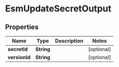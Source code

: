 

# EsmUpdateSecretOutput

## Properties

Name | Type | Description | Notes
------------ | ------------- | ------------- | -------------
**secretId** | **String** |  |  [optional]
**versionId** | **String** |  |  [optional]



